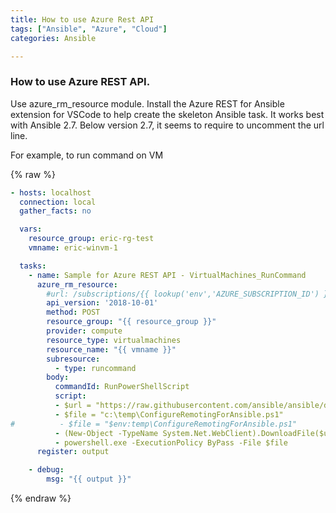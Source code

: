 ```yaml
---
title: How to use Azure Rest API
tags: ["Ansible", "Azure", "Cloud"]
categories: Ansible

---
```

### How to use Azure REST API.

Use azure_rm_resource module.  Install the Azure REST for Ansible extension for VSCode to help create the skeleton Ansible task.  It works best with Ansible 2.7.  Below version 2.7, it seems to require to uncomment the url line.

For example, to run command on VM

{% raw %}
```yaml
- hosts: localhost
  connection: local
  gather_facts: no

  vars:
    resource_group: eric-rg-test
    vmname: eric-winvm-1

  tasks:
    - name: Sample for Azure REST API - VirtualMachines_RunCommand
      azure_rm_resource:
        #url: /subscriptions/{{ lookup('env','AZURE_SUBSCRIPTION_ID') }}/resourceGroups/{{ resource_group }}/providers/Microsoft.Compute/virtualMachines/{{ vmname }}/runCommand
        api_version: '2018-10-01'
        method: POST
        resource_group: "{{ resource_group }}"
        provider: compute
        resource_type: virtualmachines
        resource_name: "{{ vmname }}"
        subresource:
          - type: runcommand
        body:
          commandId: RunPowerShellScript
          script:
          - $url = "https://raw.githubusercontent.com/ansible/ansible/devel/examples/scripts/ConfigureRemotingForAnsible.ps1"
          - $file = "c:\temp\ConfigureRemotingForAnsible.ps1"
#          - $file = "$env:temp\ConfigureRemotingForAnsible.ps1"
          - (New-Object -TypeName System.Net.WebClient).DownloadFile($url, $file)
          - powershell.exe -ExecutionPolicy ByPass -File $file
      register: output

    - debug:
        msg: "{{ output }}"
```
{% endraw %}